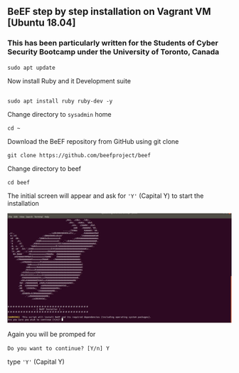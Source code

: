 ## BeEF step by step installation on Vagrant VM [Ubuntu 18.04]
### This has been particularly written for the Students of Cyber Security Bootcamp under the University of Toronto, Canada

```
sudo apt update
```

Now install Ruby and it Development suite

```
```

```
sudo apt install ruby ruby-dev -y
```

Change directory to `sysadmin` home

```
cd ~
```

Download the BeEF repository from GitHub using git clone

```
git clone https://github.com/beefproject/beef
```

Change directory to beef

```
cd beef
```

The initial screen will appear and ask for `'Y'` (Capital Y) to start the installation

![](Images/beef-initial-installation-screenshot.PNG)

Again you will be promped for

`Do you want to continue? [Y/n] Y`

type `'Y'` (Capital Y)




